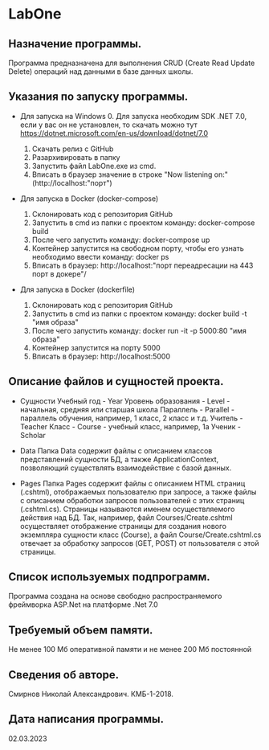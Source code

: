 # LabOne
## Назначение программы.

Программа предназначена для выполнения CRUD (Create Read Update Delete) операций над данными в базе данных школы.


## Указания по запуску программы.

- Для запуска на Windows
	0. Для запуска необходим SDK .NET 7.0, если у вас он не установлен, то скачать можно тут https://dotnet.microsoft.com/en-us/download/dotnet/7.0
	1. Скачать релиз с GitHub 
	2. Разархивировать в папку
	3. Запустить файл LabOne.exe из cmd.
	4. Вписать в браузер значение в строке "Now listening on:" (http://localhost:"порт")

- Для запуска в Docker (docker-compose)
	1. Склонировать код с репозитория GitHub
	2. Запустить в cmd из папки с проектом команду: docker-compose build
	3. После чего запустить команду: docker-compose up
	4. Контейнер запустится на свободном порту, чтобы его узнать необходимо ввести команду: docker ps
	5. Вписать в браузер: http://localhost:"порт переадресации на 443 порт в докере"/

- Для запуска в Docker (dockerfile)
	1. Склонировать код с репозитория GitHub
	2. Запустить в cmd из папки с проектом команду: docker build -t "имя образа"
	3. После чего запустить команду: docker run -it -p 5000:80 "имя образа"
	4. Контейнер запустится на порту  5000
	5. Вписать в браузер: http://localhost:5000

## Описание файлов и сущностей проекта.

- Сущности
	Учебный год - Year
	Уровень образования - Level - начальная, средняя или старшая школа
	Параллель - Parallel - параллель обучения, например, 1 класс, 2 класс и т.д.
	Учитель - Teacher
	Класс - Course - учебный класс, например, 1а
	Ученик - Scholar

- Data
	Папка Data содержит файлы с описанием классов представлений сущности БД, а также ApplicationContext, позволяющий существлять взаимодействие с базой данных.

- Pages
	Папка Pages содержит файлы с описанием HTML страниц (.cshtml), отображаемых пользователю при запросе, а также файлы с описанием обработки запросов пользователей с этих страниц (.cshtml.cs). Страницы называются именем осуществляемого действия над БД. Так, например, файл Courses/Create.cshtml осуществляет отображение страницы для создания нового экземпляра сущности класс (Course), а файл Course/Create.cshtml.cs отвечает за обработку запросов (GET, POST) от пользователя с этой страницы.


## Список используемых подпрограмм.

Программа создана на основе свободно распространяемого фреймворка ASP.Net на платформе .Net 7.0


## Требуемый объем памяти.

Не менее 100 Мб оперативной памяти и не менее 200 Мб постоянной


## Сведения об авторе.

Смирнов Николай Александрович. КМБ-1-2018.


## Дата написания программы.
02.03.2023